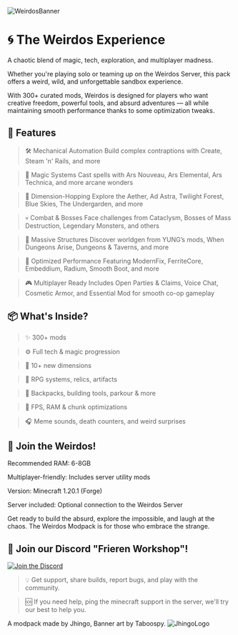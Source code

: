![WeirdosBanner](https://southcentralus1-mediap.svc.ms/transform/thumbnail?provider=spo&farmid=194587&inputFormat=jpg&cs=fFNQTw&docid=https%3A%2F%2Fmy.microsoftpersonalcontent.com%2F_api%2Fv2.0%2Fdrives%2Fb!jcOrUxCvg06TqNEdgvh-qP5z_sO44Z5LsSFn8hNI2k2Ht-tkd7PAQ4_lGG3fRcd9%2Fitems%2F0164LQBL2B6UYQW5RCVFE3CKPDOAWFDFH6%3Ftempauth%3Dv1e.eyJzaXRlaWQiOiI1M2FiYzM4ZC1hZjEwLTRlODMtOTNhOC1kMTFkODJmODdlYTgiLCJhdWQiOiIwMDAwMDAwMy0wMDAwLTBmZjEtY2UwMC0wMDAwMDAwMDAwMDAvbXkubWljcm9zb2Z0cGVyc29uYWxjb250ZW50LmNvbUA5MTg4MDQwZC02YzY3LTRjNWItYjExMi0zNmEzMDRiNjZkYWQiLCJleHAiOiIxNzUyODE4NDAwIn0.bljfkGFoiAAbydwwf-iaL3Cu604hS_2uULkRGuwLTDEjE4aZ8VewBJK5GswWuax43JvBkvG6HPiUJ7Junk7JTHPIlwgyoNZCXnHYTVwhxBXu0LiCRcRT_uEQyWCTxKyKb2qRhJzKnV1eXQFWCAfgMTjCw8YszGJcb9rxgbW8iDlMo8lFliUoaGvwbEsVjB5PJv3Vr5IMrBVAbghPFzHIYumi-cfck-ra8K1K_SEbeAHFWbU_wdwEQZ2Y1fM8uZZ1c9WZUwbCMrFqgOE11_PQdKF4h5YV_hzh9bxC7JWgcOtgFKmIxM7DnNcPnQoge6C1riWOLmdSajgBcV9YidUNFFvemPQhsB2hW3J1kDjxk5NlQVurLggydiBhItSVAu1klA_Y4mXO2fDdJLqyNJ626bcCsWqkw1tUJYJGRapXk-zx3xarKwhuM1zvj-86bO24ZOs7GAGlddfJv37o5t14Hrqat8H_rTmkzQIt3k1unYk.qS13Kat-EUzfYkzFA_AsjMYmnfTGxZoXgJNhR3Mcxig%26version%3DPublished&width=2006&height=1315&cb=63887967396)
# 🌀 The Weirdos Experience
A chaotic blend of magic, tech, exploration, and multiplayer madness.

Whether you're playing solo or teaming up on the Weirdos Server, this pack offers a weird, wild, and unforgettable sandbox experience.

With 300+ curated mods, Weirdos is designed for players who want creative freedom, powerful tools, and absurd adventures — all while maintaining smooth performance thanks to some optimization tweaks.

## 🔧 Features
> 🛠️ Mechanical Automation
Build complex contraptions with Create, Steam 'n' Rails, and more

> 🧙 Magic Systems
Cast spells with Ars Nouveau, Ars Elemental, Ars Technica, and more arcane wonders

> 🚀 Dimension-Hopping
Explore the Aether, Ad Astra, Twilight Forest, Blue Skies, The Undergarden, and more

> 💀 Combat & Bosses
Face challenges from Cataclysm, Bosses of Mass Destruction, Legendary Monsters, and others

> 🏰 Massive Structures
Discover worldgen from YUNG’s mods, When Dungeons Arise, Dungeons & Taverns, and more

> 🧠 Optimized Performance
Featuring ModernFix, FerriteCore, Embeddium, Radium, Smooth Boot, and more

> 🎮 Multiplayer Ready
Includes Open Parties & Claims, Voice Chat, Cosmetic Armor, and Essential Mod for smooth co-op gameplay

## 📦 What's Inside?
> ✨ 300+ mods

> ⚙️ Full tech & magic progression

> 🌌 10+ new dimensions

> 👾 RPG systems, relics, artifacts

> 🔨 Backpacks, building tools, parkour & more

> 🧹 FPS, RAM & chunk optimizations

> 🎧 Meme sounds, death counters, and weird surprises

## 🎉 Join the Weirdos!
Recommended RAM: 6-8GB

Multiplayer-friendly: Includes server utility mods

Version: Minecraft 1.20.1 (Forge)

Server included: Optional connection to the Weirdos Server

Get ready to build the absurd, explore the impossible, and laugh at the chaos.
The Weirdos Modpack is for those who embrace the strange.

## 💬 Join our Discord "Frieren Workshop"!
[![Join the Discord](https://southcentralus1-mediap.svc.ms/transform/thumbnail?provider=spo&farmid=194587&inputFormat=webp&cs=fFNQTw&docid=https%3A%2F%2Fmy.microsoftpersonalcontent.com%2F_api%2Fv2.0%2Fdrives%2Fb!jcOrUxCvg06TqNEdgvh-qP5z_sO44Z5LsSFn8hNI2k2Ht-tkd7PAQ4_lGG3fRcd9%2Fitems%2F0164LQBL6NNYMOIAEVO5H2PVO4SHT5BO47%3Ftempauth%3Dv1e.eyJzaXRlaWQiOiI1M2FiYzM4ZC1hZjEwLTRlODMtOTNhOC1kMTFkODJmODdlYTgiLCJhdWQiOiIwMDAwMDAwMy0wMDAwLTBmZjEtY2UwMC0wMDAwMDAwMDAwMDAvbXkubWljcm9zb2Z0cGVyc29uYWxjb250ZW50LmNvbUA5MTg4MDQwZC02YzY3LTRjNWItYjExMi0zNmEzMDRiNjZkYWQiLCJleHAiOiIxNzUyODE4NDAwIn0.RCxm7fbRfZamyFtqttIhncZS9xviF4XbCinCiDAwUbcLcAZR1B3Jh5kEOJAJhEBDb8ZIyTOPNPTcZzFW-HVWIfXDFB-2ohRTvMpI3Z7Yi_Eh14a9E-FL3b8-mShFsm35sZ3zP9dinJoNI6r8Xg3kz0jUK0J00u5qbhSXEC9oiivcwhsVwS4G_RYS0D9Y6B9ccpCDCubRlqNpSucJdLp7s3-cabaegK09nyVTUywlcTvn3VGfgQ7MIMuYQsf1C-0uTQruFo9Q6-Ftbmy5PkCkQOZsjR97ygrqnfQ0qhlcqxsN88MZhbhMfeLC5s85-IAe8l5NzAsmZty-pri6hA8PQNtQ40gOY99wgMEbGl3syEru2TNAHHVG8nkMazlXGikm5noyDx20NBkfk5M6SFgP-OK2C9d0QRtQXD9j8oNYtHFV-x_YF0mkOmjgXwOQXdPBvMLLrwuyCFBW8-Co964BDuyu_wKPb06S02uowu-DMmc.dPAjNXbZeQQPcYNvdfWVijka03JdGEZzb9NGpgdK3OU%26version%3DPublished&width=1024&height=999999&cb=63887967254)](https://discord.gg/SWpR5gUr8d)
> 💡 Get support, share builds, report bugs, and play with the community.

> 🆘 If you need help, ping the minecraft support in the server, we'll try our best to help you.

A modpack made by Jhingo, Banner art by Taboospy.
![JhingoLogo](https://southcentralus1-mediap.svc.ms/transform/thumbnail?provider=spo&farmid=194587&inputFormat=png&cs=fFNQTw&docid=https%3A%2F%2Fmy.microsoftpersonalcontent.com%2F_api%2Fv2.0%2Fdrives%2Fb!jcOrUxCvg06TqNEdgvh-qP5z_sO44Z5LsSFn8hNI2k2Ht-tkd7PAQ4_lGG3fRcd9%2Fitems%2F0164LQBLYP27TSWMMR7JAZB2XIDOKGUXGD%3Ftempauth%3Dv1e.eyJzaXRlaWQiOiI1M2FiYzM4ZC1hZjEwLTRlODMtOTNhOC1kMTFkODJmODdlYTgiLCJhdWQiOiIwMDAwMDAwMy0wMDAwLTBmZjEtY2UwMC0wMDAwMDAwMDAwMDAvbXkubWljcm9zb2Z0cGVyc29uYWxjb250ZW50LmNvbUA5MTg4MDQwZC02YzY3LTRjNWItYjExMi0zNmEzMDRiNjZkYWQiLCJleHAiOiIxNzUyODE4NDAwIn0.6PgRgP4QRH-xRjeZgqqtjQiZ87YftAjzHYzThhzhjZbrW7dkMKasF2SQr5XwJHFAZSfFoY_Hj2NWhxNwfxwnftVOWWtJnMdanN1g3WuIxZUV7Wi9cg3OgjnE7CPi8Hpc37gzN1pHUfpwmk4l9iabnGYrOkozLV_1elDB6x2StqewvV_XB3nW5TEEuraSlpZ2jWjqL4o2L2f4ODn4NkLCeFPzXGgzyuV_9ya26LDk3ZC0W6lbDN1I5chSS9lfL_Vlgs8KF6mw49Nyq2h2B-ink0qT0DlhIGR25KG0qUpSq7SfSNGC8s_WnW-NLjm9YCRAznn3TnH-NuWc5PBjCqG6_bQWkQ88GQ-BUSyGf7zaj38LkIvzUcE92eV1GtwsWlTScCr5vHe_Hnz9CGuCq6_lNcGXLFvbJ6WF6D1bwqawTCzuKvpSr9TCM9Fj_AXh6I00mn8hkSi4VOUup-UEOitBLjse6UTJ5PAPZUXxy20mEbA.XKR2IF6CNictbcrcC2a9zvORUOEGPtnVLZXmfam2qgQ%26version%3DPublished&width=1437&height=1437&cb=63887967260)
